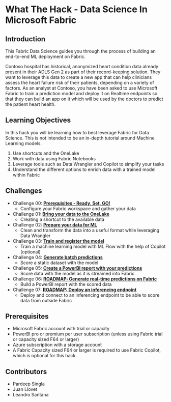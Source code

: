 # What The Hack - Data Science In Microsoft Fabric

## Introduction

This Fabric Data Science guides you through the process of building an end-to-end ML deployment on Fabric.

Contoso hospital has historical, anonymized heart condition data already present in their ADLS Gen 2 as part of their record-keeping solution. They want to leverage this data to create a new app that can help clinicians assess the heart failure risk of their patients, depending on a variety of factors. As an analyst at Contoso, you have been asked to use Microsoft Fabric to train a prediction model and deploy it on Realtime endpoints so that they can build an app on it which will be used by the doctors to predict the patient heart health.

## Learning Objectives

In this hack you will be learning how to best leverage Fabric for Data Science. This is not intended to be an in-depth tutorial around Machine Learning models.

1. Use shortcuts and the OneLake
2. Work with data using Fabric Notebooks
3. Leverage tools such as Data Wrangler and Copilot to simplify your tasks
4. Understand the different options to enrich data with a trained model within Fabric

## Challenges

- Challenge 00: **[Prerequisites - Ready, Set, GO!](Student/Challenge-00.md)**
	 - Configure your Fabric workspace and gather your data
- Challenge 01: **[Bring your data to the OneLake](Student/Challenge-01.md)**
	 - Creating a shortcut to the available data
- Challenge 02: **[Prepare your data for ML](Student/Challenge-02.md)**
	 - Clean and transform the data into a useful format while leveraging Data Wrangler
- Challenge 03: **[Train and register the model](Student/Challenge-03.md)**
	 - Train a machine learning model with ML Flow with the help of Copilot (optional)
- Challenge 04: **[Generate batch predictions](Student/Challenge-04.md)**
	 - Score a static dataset with the model
- Challenge 05: **[Create a PowerBI report with your predictions](Student/Challenge-05.md)**
	 - Score data with the model as it is streamed into Fabric
- Challenge 06: **[ROADMAP: Generate real-time predictions on Fabric](Student/Challenge-06.md)**
	 - Build a PowerBI report with the scored data
- Challenge 07: **[ROADMAP: Deploy an inferencing endpoint](Student/Challenge-07.md)**
	 - Deploy and connect to an inferencing endpoint to be able to score data from outside Fabric

## Prerequisites

- Microsoft Fabric account with trial or capacity
- PowerBI pro or premium per user subscription (unless using Fabric trial or capacity sized F64 or larger)
- Azure subscription with a storage account
- A Fabric Capacity sized F64 or larger is required to use Fabric Copilot, which is optional for this hack

## Contributors

- Pardeep Singla
- Juan Llovet
- Leandro Santana
